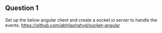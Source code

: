 ## Question 1
Set up the below angular client and create a socket.io server to handle the events.
https://github.com/abhilashahyd/socket-angular

